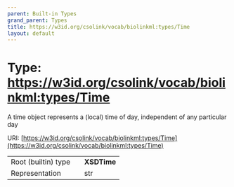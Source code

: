```yaml
---
parent: Built-in Types
grand_parent: Types
title: https://w3id.org/csolink/vocab/biolinkml:types/Time
layout: default
---
```


# Type: https://w3id.org/csolink/vocab/biolinkml:types/Time


A time object represents a (local) time of day, independent of any particular day

URI: [https://w3id.org/csolink/vocab/biolinkml:types/Time](https://w3id.org/csolink/vocab/biolinkml:types/Time)

|  |  |  |
| --- | --- | --- |
| Root (builtin) type | | **XSDTime** |
| Representation | | str |
